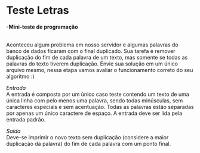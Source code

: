 # Teste Letras
**-Mini-teste de programação**

<br>Aconteceu algum problema em nosso servidor e algumas palavras do banco de dados ficaram
com o final duplicado.
Sua tarefa é remover duplicação do fim de cada palavra de um texto, mas somente se todas as
palavras do texto tiverem duplicação.
Envie sua solução em um único arquivo mesmo, nessa etapa vamos avaliar o funcionamento
correto do seu algoritmo :)</br>

*Entrada*
<br>A entrada é composta por um único caso teste contendo um texto de uma única linha com pelo
menos uma palavra, sendo todas minúsculas, sem caracteres especiais e sem acentuação.
Todas as palavras estão separadas por apenas um único caractere de espaço. A entrada deve
ser lida pela entrada padrão.</br>

*Saída*
<br>Deve-se imprimir o novo texto sem duplicação (considere a maior duplicação da palavra) do fim
de cada palavra com um ponto final.</br>
